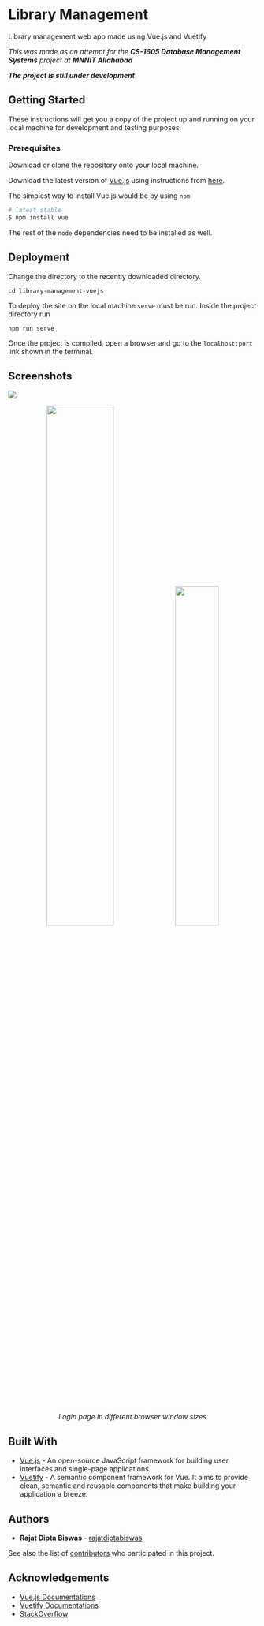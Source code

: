 # Library Management
Library management web app made using Vue.js and Vuetify

*This was made as an attempt for the **CS-1605 Database Management Systems** project at **MNNIT Allahabad***

***The project is still under development***


## Getting Started

These instructions will get you a copy of the project up and running on your local machine for development and testing purposes.

### Prerequisites

Download or clone the repository onto your local machine.

Download the latest version of [Vue.js](https://vuejs.org) using instructions from [here](https://vuejs.org/v2/guide/installation.html).

The simplest way to install Vue.js would be by using `npm`

```bash
# latest stable
$ npm install vue
```
The rest of the `node` dependencies need to be installed as well.

## Deployment

Change the directory to the recently downloaded directory.

```
cd library-management-vuejs
```

To deploy the site on the local machine `serve` must be run. Inside the project directory run

```
npm run serve
```

Once the project is compiled, open a browser and go to the `localhost:port` link shown in the terminal.


## Screenshots

<img src="https://github.com/rajatdiptabiswas/library-management-vuejs/blob/screenshots/login-large.png">
<p align="center">
  <img src="https://github.com/rajatdiptabiswas/library-management-vuejs/blob/screenshots/login-medium.png" width="52%"><img src="https://github.com/rajatdiptabiswas/library-management-vuejs/blob/screenshots/login-small.png" width="42%">
</p>
<p align="center">
  <em> Login page in different browser window sizes </em>
</p>


## Built With

* [Vue.js](https://vuejs.org/) - An open-source JavaScript framework for building user interfaces and single-page applications.
* [Vuetify](https://vuetifyjs.com/en/) - A semantic component framework for Vue. It aims to provide clean, semantic and reusable components that make building your application a breeze.



## Authors

* **Rajat Dipta Biswas** - [rajatdiptabiswas](https://github.com/rajatdiptabiswas)

See also the list of [contributors](https://github.com/rajatdiptabiswas/library-management-vuejs/settings/collaboration) who participated in this project.



## Acknowledgements

* [Vue.js Documentations](https://vuejs.org/v2/guide/)
* [Vuetify Documentations](https://vuetifyjs.com/en/getting-started/quick-start)
* [StackOverflow](https://stackoverflow.com)

